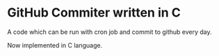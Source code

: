 # GitHub Commiter written in C
A code which can be run with cron job and commit to github every day.

Now implemented in C language.
